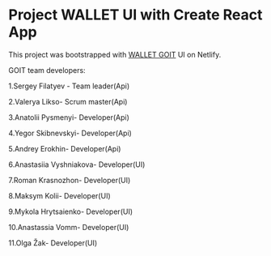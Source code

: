 # Project WALLET UI with Create React App

This project was bootstrapped with [WALLET GOIT](https://wallet-goit-fsv.netlify.app/) UI on Netlify.

GOIT team developers:

1.Sergey Filatyev - Team leader(Api)

2.Valerya Likso- Scrum master(Api)

3.Anatolii Pysmenyi- Developer(Api)

4.Yegor Skibnevskyi- Developer(Api)

5.Andrey Erokhin- Developer(Api)

6.Anastasiia Vyshniakova- Developer(UI)

7.Roman Krasnozhon- Developer(UI)

8.Maksym Kolii- Developer(UI)

9.Mykola Hrytsaienko- Developer(UI)

10.Anastassia Vomm- Developer(UI)

11.Olga Žak- Developer(UI)

